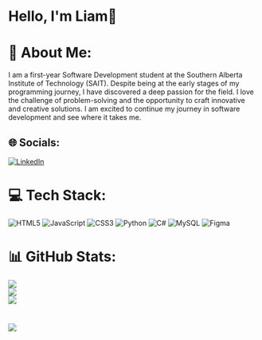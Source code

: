 # Hello, I'm Liam👋

# 💫 About Me:
I am a first-year Software Development student at the Southern Alberta Institute of Technology (SAIT). Despite being at the early stages of my programming journey, I have discovered a deep passion for the field. I love the challenge of problem-solving and the opportunity to craft innovative and creative solutions. I am excited to continue my journey in software development and see where it takes me.

## 🌐 Socials:

[![LinkedIn](https://img.shields.io/badge/LinkedIn-%230077B5.svg?logo=linkedin&logoColor=white)](https://www.linkedin.com/in/liam-marrie-57a847257/)

# 💻 Tech Stack:

![HTML5](https://img.shields.io/badge/html5-%23E34F26.svg?style=for-the-badge&logo=html5&logoColor=white) ![JavaScript](https://img.shields.io/badge/javascript-%23323330.svg?style=for-the-badge&logo=javascript&logoColor=%23F7DF1E) ![CSS3](https://img.shields.io/badge/css3-%231572B6.svg?style=for-the-badge&logo=css3&logoColor=white) ![Python](https://img.shields.io/badge/python-3670A0?style=for-the-badge&logo=python&logoColor=ffdd54) ![C#](https://img.shields.io/badge/c%23-%23239120.svg?style=for-the-badge&logo=c-sharp&logoColor=white) ![MySQL](https://img.shields.io/badge/mysql-%2300f.svg?style=for-the-badge&logo=mysql&logoColor=white) ![Figma](https://img.shields.io/badge/figma-%23F24E1E.svg?style=for-the-badge&logo=figma&logoColor=white)

# 📊 GitHub Stats:

![](https://github-readme-stats.vercel.app/api?username=LiamMarrie&theme=blueberry&hide_border=false&include_all_commits=true&count_private=false)<br/>
![](https://github-readme-streak-stats.herokuapp.com/?user=LiamMarrie&theme=blueberry&hide_border=false)<br/>
![](https://github-readme-stats.vercel.app/api/top-langs/?username=LiamMarrie&theme=blueberry&hide_border=false&include_all_commits=true&count_private=false&layout=compact)
#
[![](https://visitcount.itsvg.in/api?id=LiamMarrie&icon=1&color=1)](https://visitcount.itsvg.in)


